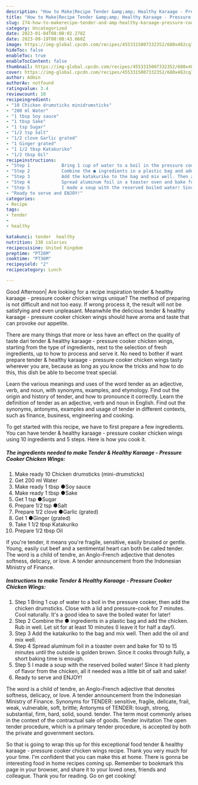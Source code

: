 ```yaml
---
description: "How to Make|Recipe Tender &amp;amp; Healthy Karaage - Pressure Cooker Chicken Wings {That is Simple"
title: "How to Make|Recipe Tender &amp;amp; Healthy Karaage - Pressure Cooker Chicken Wings {That is Simple"
slug: 274-how-to-makerecipe-tender-and-amp-healthy-karaage-pressure-cooker-chicken-wings-that-is-simple
category: Uncategorized
date: 2023-01-04T08:08:02.278Z
date: 2023-09-19T00:08:43.060Z
image: https://img-global.cpcdn.com/recipes/4553315007332352/680x482cq70/tender-healthy-karaage-pressure-cooker-chicken-wings-recipe-main-photo.jpg
hideToc: false
enableToc: true
enableTocContent: false
thumbnail: https://img-global.cpcdn.com/recipes/4553315007332352/680x482cq70/tender-healthy-karaage-pressure-cooker-chicken-wings-recipe-main-photo.jpg
cover: https://img-global.cpcdn.com/recipes/4553315007332352/680x482cq70/tender-healthy-karaage-pressure-cooker-chicken-wings-recipe-main-photo.jpg
author: Admin
authorAv: notfound
ratingvalue: 3.4
reviewcount: 10
recipeingredient:
- "10 Chicken drumsticks minidrumsticks"
- "200 ml Water"
- "1 tbsp Soy sauce"
- "1 tbsp Sake"
- "1 tsp Sugar"
- "1/2 tsp Salt"
- "1/2 clove Garlic grated"
- "1 Ginger grated"
- "1 1/2 tbsp Katakuriko"
- "1/2 tbsp Oil"
recipeinstructions:
- "Step 1            Bring 1 cup of water to a boil in the pressure cooker, then add the chicken drumsticks. Close with a lid and pressure-cook for 7 minutes. Cool naturally. It&#39;s a good idea to save the boiled water for later!"
- "Step 2            Combine the ● ingredients in a plastic bag and add the chicken. Rub in well. Let sit for at least 10 minutes (I leave it for half a day!)."
- "Step 3            Add the katakuriko to the bag and mix well. Then add the oil and mix well."
- "Step 4            Spread aluminum foil in a toaster oven and bake for 10 to 15 minutes until the outside is golden brown. Since it cooks through fully, a short baking time is enough."
- "Step 5            I made a soup with the reserved boiled water! Since it had plenty of flavor from the chicken, all it needed was a little bit of salt and sake!"
- "Ready to serve and ENJOY!"
categories:
- Recipe
tags:
- tender
- 
- healthy

katakunci: tender  healthy 
nutrition: 238 calories
recipecuisine: United Kingdom
preptime: "PT26M"
cooktime: "PT36M"
recipeyield: "2"
recipecategory: Lunch

---
```



Good Afternoon| Are looking for a recipe inspiration tender &amp; healthy karaage - pressure cooker chicken wings unique? The method of preparing is not difficult and not too easy. If wrong process it, the result will not be satisfying and even unpleasant. Meanwhile the delicious tender &amp; healthy karaage - pressure cooker chicken wings should have aroma and taste that can provoke our appetite.






There are many things that more or less have an effect on the quality of taste dari tender &amp; healthy karaage - pressure cooker chicken wings, starting from the type of ingredients, next to the selection of fresh ingredients, up to how to process and serve it. No need to bother if want prepare tender &amp; healthy karaage - pressure cooker chicken wings tasty wherever you are, because as long as you know the tricks and how to do this, this dish be able to become treat  special.


Learn the various meanings and uses of the word tender as an adjective, verb, and noun, with synonyms, examples, and etymology. Find out the origin and history of tender, and how to pronounce it correctly. Learn the definition of tender as an adjective, verb and noun in English. Find out the synonyms, antonyms, examples and usage of tender in different contexts, such as finance, business, engineering and cooking.


To get started with this recipe, we have to first prepare a few ingredients. You can have tender &amp; healthy karaage - pressure cooker chicken wings using 10 ingredients and 5 steps. Here is how you cook it.

<!--inarticleads1-->

##### The ingredients needed to make Tender &amp; Healthy Karaage - Pressure Cooker Chicken Wings:

1. Make ready 10 Chicken drumsticks (mini-drumsticks)
1. Get 200 ml Water
1. Make ready 1 tbsp ●Soy sauce
1. Make ready 1 tbsp ●Sake
1. Get 1 tsp ●Sugar
1. Prepare 1/2 tsp ●Salt
1. Prepare 1/2 clove ●Garlic (grated)
1. Get 1 ●Ginger (grated)
1. Take 1 1/2 tbsp Katakuriko
1. Prepare 1/2 tbsp Oil


If you&#39;re tender, it means you&#39;re fragile, sensitive, easily bruised or gentle. Young, easily cut beef and a sentimental heart can both be called tender. The word is a child of tendre, an Anglo-French adjective that denotes softness, delicacy, or love. A tender announcement from the Indonesian Ministry of Finance. 

<!--inarticleads2-->

##### Instructions to make Tender &amp; Healthy Karaage - Pressure Cooker Chicken Wings:

1. Step 1            Bring 1 cup of water to a boil in the pressure cooker, then add the chicken drumsticks. Close with a lid and pressure-cook for 7 minutes. Cool naturally. It&#39;s a good idea to save the boiled water for later!
1. Step 2            Combine the ● ingredients in a plastic bag and add the chicken. Rub in well. Let sit for at least 10 minutes (I leave it for half a day!).
1. Step 3            Add the katakuriko to the bag and mix well. Then add the oil and mix well.
1. Step 4            Spread aluminum foil in a toaster oven and bake for 10 to 15 minutes until the outside is golden brown. Since it cooks through fully, a short baking time is enough.
1. Step 5            I made a soup with the reserved boiled water! Since it had plenty of flavor from the chicken, all it needed was a little bit of salt and sake!
1. Ready to serve and ENJOY!

The word is a child of tendre, an Anglo-French adjective that denotes softness, delicacy, or love. A tender announcement from the Indonesian Ministry of Finance. Synonyms for TENDER: sensitive, fragile, delicate, frail, weak, vulnerable, soft, brittle; Antonyms of TENDER: tough, strong, substantial, firm, hard, solid, sound. tender. The term most commonly arises in the context of the contractual sale of goods. Tender invitation The open tender procedure, which is a primary tender procedure, is accepted by both the private and government sectors. 

So that is going to wrap this up for this exceptional food tender &amp; healthy karaage - pressure cooker chicken wings recipe. Thank you very much for your time. I'm confident that you can make this at home. There is gonna be interesting food in home recipes coming up. Remember to bookmark this page in your browser, and share it to your loved ones, friends and colleague. Thank you for reading. Go on get cooking!
